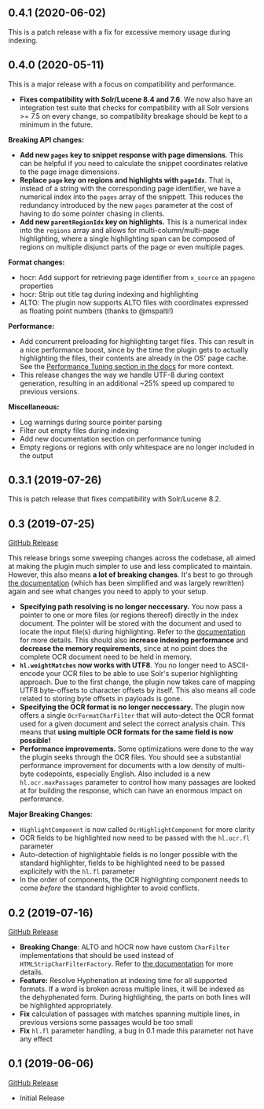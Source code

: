 ## 0.4.1 (2020-06-02)
This is a patch release with a fix for excessive memory usage during indexing.

## 0.4.0 (2020-05-11)

This is a major release with a focus on compatibility and performance.

- **Fixes compatibility with Solr/Lucene 8.4 and 7.6**. We now also have an integration test suite that checks for
 compatibility with all Solr versions >= 7.5 on every change, so compatibility breakage should be kept to a minimum in
 the future.

**Breaking API changes:**
- **Add new `pages` key to snippet response with page dimensions**. This can be helpful if you need to calculate
  the snippet coordinates relative to the page image dimensions.
- **Replace `page` key on regions and highlights with `pageIdx`**. That is, instead of a string with the
  corresponding page identifier, we have a numerical index into the `pages` array of the snippett. This reduces
  the redundancy introduced by the new `pages` parameter at the cost of having to do some pointer chasing in clients.
- **Add new `parentRegionIdx` key on highlights.** This is a numerical index into the `regions` array and allows for
  multi-column/multi-page highlighting, where a single highlighting span can be composed of regions on multiple
  disjunct parts of the page or even multiple pages.

**Format changes:**
- hocr: Add support for retrieving page identifier from `x_source` an `ppageno` properties
- hocr: Strip out title tag during indexing and highlighting
- ALTO: The plugin now supports ALTO files with coordinates expressed as floating point numbers (thanks to @mspalti!)

**Performance:**
- Add concurrent preloading for highlighting target files. This can result in a nice performance boost, since by the
  time the plugin gets to actually highlighting the files, their contents are already in the OS' page cache. See
  the [Performance Tuning section in the docs](https://dbmdz.github.io/solr-ocrhighlighting/performance/) for more
   context.
- This release changes the way we handle UTF-8 during context generation, resulting in an additional ~25% speed up
  compared to previous versions.

**Miscellaneous:**
- Log warnings during source pointer parsing
- Filter out empty files during indexing
- Add new documentation section on performance tuning
- Empty regions or regions with only whitespace are no longer included in the output

## 0.3.1 (2019-07-26)

This is patch release that fixes compatibility with Solr/Lucene 8.2.


## 0.3 (2019-07-25)
[GitHub Release](https://github.com/dbmdz/solr-ocrhighlighting/releases/tag/0.3)

This release brings some sweeping changes across the codebase, all aimed at making
the plugin much simpler to use and less complicated to maintain. However, this also
means **a lot of breaking changes**. It's best to go through
[the documentation](https://dbmdz.github.com/solr-ocrhighlighting) (which has been
simplified and was largely rewritten) again and see what changes you need to apply
to your setup.

- **Specifying path resolving is no longer neccessary.** You now pass a pointer to one
  or more files (or regions thereof) directly in the index document. The pointer
  will be stored with the document and used to locate the input file(s) during
  highlighting. Refer to the [documentation](https://dbmdz.github.com/solr-ocrhighlighting/indexing.md)
  for more details. This should also **increase indexing performance** and **decrease
  the memory requirements**, since at no point does the complete OCR document need
  to be held in memory.
- **`hl.weightMatches` now works with UTF8**. You no longer need to ASCII-encode
  your OCR files to be able to use Solr's superior highlighting approach. Due to the
  first change, the plugin now takes care of mapping UTF8 byte-offsets to character
  offsets by itself. This also means all code related to storing byte offsets in
  payloads is gone.
- **Specifying the OCR format is no longer neccessary.** The plugin now offers a
  single `OcrFormatCharFilter` that will auto-detect the OCR format used for a given
  document and select the correct analysis chain. This means that **using multiple
  OCR formats for the same field is now possible!**
- **Performance improvements.** Some optimizations were done to the way the plugin
  seeks through the OCR files. You should see a substantial performance improvement
  for documents with a low density of multi-byte codepoints, especially English.
  Also included is a new `hl.ocr.maxPassages` parameter to control how many passages
  are looked at for building the response, which can have an enormous impact on
  performance.

**Major Breaking Changes**:

- `HighlightComponent` is now called `OcrHighlightComponent` for more clarity
- OCR fields to be highlighted now need to be passed with the `hl.ocr.fl` parameter
- Auto-detection of highlightable fields is no longer possible with the standard
  highlighter, fields to be highlighted need to be passed explicitely with the
  `hl.fl` parameter
- In the order of components, the OCR highlighting component needs to come *before*
  the standard highlighter to avoid conflicts.

## 0.2 (2019-07-16)
[GitHub Release](https://github.com/dbmdz/solr-ocrhighlighting/releases/tag/0.2)

* **Breaking Change**: ALTO and hOCR now have custom `CharFilter` implementations
  that should be used instead of `HTMLStripCharFilterFactory`.
  Refer to [the documentation](https://dbmdz.github.io/solr-ocrhighlighting/formats/)
  for more details.
* **Feature:** Resolve Hyphenation at indexing time for all supported formats. If a
  word is broken across multiple lines, it will be indexed as the dehyphenated form.
  During highlighting, the parts on both lines will be highlighted appropriately.
* **Fix** calculation of passages with matches spanning multiple lines, in previous
  versions some passages would be too small
* **Fix** `hl.fl` parameter handling, a bug in 0.1 made this parameter not have any effect


## 0.1 (2019-06-06)
[GitHub Release](https://github.com/dbmdz/solr-ocrhighlighting/releases/tag/0.1)

- Initial Release
